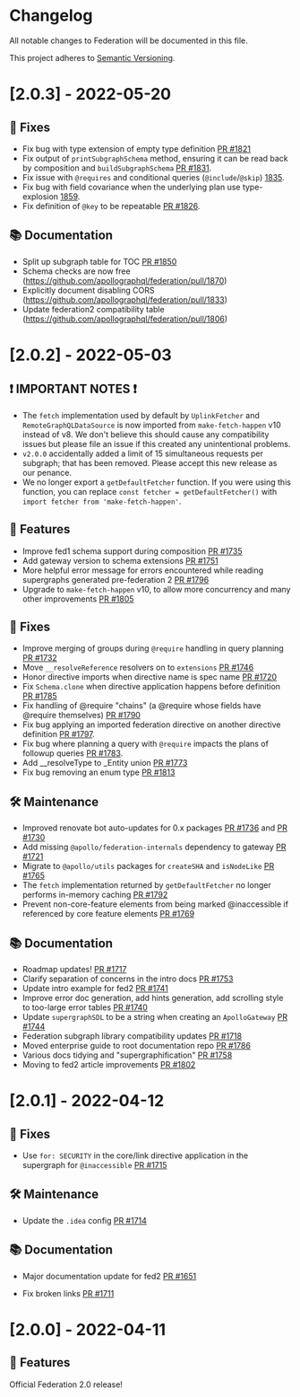 # Changelog

All notable changes to Federation will be documented in this file.

This project adheres to [Semantic Versioning](https://semver.org/spec/v2.0.0.html).

# [2.0.3] - 2022-05-20

## 🐛 Fixes

- Fix bug with type extension of empty type definition [PR #1821](https://github.com/apollographql/federation/pull/1821)
- Fix output of `printSubgraphSchema` method, ensuring it can be read back by composition and `buildSubgraphSchema` [PR #1831](https://github.com/apollographql/federation/pull/1831).
- Fix issue with `@requires` and conditional queries (`@include`/`@skip`) [1835](https://github.com/apollographql/federation/pull/1835).
- Fix bug with field covariance when the underlying plan use type-explosion [1859](https://github.com/apollographql/federation/pull/1859).
- Fix definition of `@key` to be repeatable [PR #1826](https://github.com/apollographql/federation/pull/1826).

## 📚 Documentation

- Split up subgraph table for TOC [PR #1850](https://github.com/apollographql/federation/pull/1850)
- Schema checks are now free (https://github.com/apollographql/federation/pull/1870)
- Explicitly document disabling CORS (https://github.com/apollographql/federation/pull/1833)
- Update federation2 compatibility table (https://github.com/apollographql/federation/pull/1806)


# [2.0.2] - 2022-05-03

## ❗ IMPORTANT NOTES ❗

- The `fetch` implementation used by default by `UplinkFetcher` and `RemoteGraphQLDataSource` is now imported from `make-fetch-happen` v10 instead of v8. We don't believe this should cause any compatibility issues but please file an issue if this created any unintentional problems.
- `v2.0.0` accidentally added a limit of 15 simultaneous requests per subgraph; that has been removed. Please accept this new release as our penance.
- We no longer export a `getDefaultFetcher` function. If you were using this function, you can replace `const fetcher = getDefaultFetcher()` with `import fetcher from 'make-fetch-happen'`.

## 🚀 Features

- Improve fed1 schema support during composition [PR #1735](https://github.com/apollographql/federation/pull/1735)
- Add gateway version to schema extensions [PR #1751](https://github.com/apollographql/federation/pull/1751)
- More helpful error message for errors encountered while reading supergraphs generated pre-federation 2 [PR #1796](https://github.com/apollographql/federation/pull/1796)
- Upgrade to `make-fetch-happen` v10, to allow more concurrency and many other improvements [PR #1805](https://github.com/apollographql/federation/pull/1805)

## 🐛 Fixes

- Improve merging of groups during `@require` handling in query planning [PR #1732](https://github.com/apollographql/federation/pull/1732)
- Move `__resolveReference` resolvers on to `extensions` [PR #1746](https://github.com/apollographql/federation/pull/1746)
- Honor directive imports when directive name is spec name [PR #1720](https://github.com/apollographql/federation/pull/1720)
- Fix `Schema.clone` when directive application happens before definition [PR #1785](https://github.com/apollographql/federation/pull/1785)
- Fix handling of @require "chains" (a @require whose fields have @require themselves) [PR #1790](https://github.com/apollographql/federation/pull/1790)
- Fix bug applying an imported federation directive on another directive definition [PR #1797](https://github.com/apollographql/federation/pull/1797).
- Fix bug where planning a query with `@require` impacts the plans of followup queries [PR #1783](https://github.com/apollographql/federation/pull/1783).
- Add __resolveType to _Entity union [PR #1773](https://github.com/apollographql/federation/pull/1773)
- Fix bug removing an enum type [PR #1813](https://github.com/apollographql/federation/pull/1813)

## 🛠 Maintenance

- Improved renovate bot auto-updates for 0.x packages [PR #1736](https://github.com/apollographql/federation/pull/1736) and [PR #1730](https://github.com/apollographql/federation/pull/1730)
- Add missing `@apollo/federation-internals` dependency to gateway [PR #1721](https://github.com/apollographql/federation/pull/1721)
- Migrate to `@apollo/utils` packages for `createSHA` and `isNodeLike` [PR #1765](https://github.com/apollographql/federation/pull/1765)
- The `fetch` implementation returned by `getDefaultFetcher` no longer performs in-memory caching [PR #1792](https://github.com/apollographql/federation/pull/1792)
- Prevent non-core-feature elements from being marked @inaccessible if referenced by core feature elements [PR #1769](https://github.com/apollographql/federation/pull/1769)

## 📚 Documentation

- Roadmap updates! [PR #1717](https://github.com/apollographql/federation/pull/1717)
- Clarify separation of concerns in the intro docs [PR #1753](https://github.com/apollographql/federation/pull/1753)
- Update intro example for fed2 [PR #1741](https://github.com/apollographql/federation/pull/1741)
- Improve error doc generation, add hints generation, add scrolling style to too-large error tables [PR #1740](https://github.com/apollographql/federation/pull/1740)
- Update `supergraphSDL` to be a string when creating an `ApolloGateway` [PR #1744](https://github.com/apollographql/federation/pull/1744)
- Federation subgraph library compatibility updates [PR #1718](https://github.com/apollographql/federation/pull/1744)
- Moved enterprise guide to root documentation repo [PR #1786](https://github.com/apollographql/federation/pull/1786)
- Various docs tidying and "supergraphification" [PR #1758](https://github.com/apollographql/federation/pull/1758)
- Moving to fed2 article improvements [PR #1802](https://github.com/apollographql/federation/pull/1802)

# [2.0.1] - 2022-04-12

## 🐛 Fixes

- Use `for: SECURITY` in the core/link directive application in the supergraph for `@inaccessible` [PR #1715](https://github.com/apollographql/federation/pull/1715)

## 🛠 Maintenance

- Update the `.idea` config [PR #1714](https://github.com/apollographql/federation/pull/1714)

## 📚 Documentation

- Major documentation update for fed2 [PR #1651](https://github.com/apollographql/federation/pull/1651)

- Fix broken links [PR #1711](https://github.com/apollographql/federation/pull/1711)

# [2.0.0] - 2022-04-11

## 🚀 Features

Official Federation 2.0 release!
